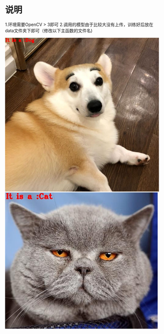 # 说明  
1.环境需要OpenCV > 3即可
2.调用的模型由于比较大没有上传，训练好后放在data文件夹下即可（修改以下主函数的文件名)  

![Image](https://raw.githubusercontent.com/BlainWu/cat_or_dog_opencv-test/master/test_pics/result.jpg)
![Image](https://raw.githubusercontent.com/BlainWu/cat_or_dog_opencv-test/master/test_pics/result1.jpg)
